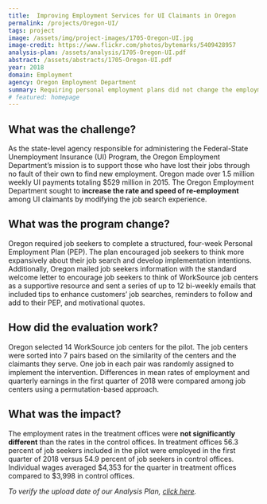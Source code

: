 ```yaml
---
title:  Improving Employment Services for UI Claimants in Oregon
permalink: /projects/Oregon-UI/
tags: project  
image: /assets/img/project-images/1705-Oregon-UI.jpg  
image-credit: https://www.flickr.com/photos/bytemarks/5409428957
analysis-plan: /assets/analysis/1705-Oregon-UI.pdf
abstract: /assets/abstracts/1705-Oregon-UI.pdf
year: 2018  
domain: Employment
agency: Oregon Employment Department
summary: Requiring personal employment plans did not change the employment rate
# featured: homepage
---
```


## What was the challenge?

As the state-level agency responsible for administering the Federal-State Unemployment Insurance (UI) Program, the Oregon Employment Department’s mission is to support those who have lost their jobs through no fault of their own to find new employment. Oregon made over 1.5 million weekly UI payments totaling $529 million in 2015. The Oregon Employment Department sought to **increase the rate and speed of re-employment** among UI claimants by modifying the job search experience. 

## What was the program change?

Oregon required job seekers to complete a structured, four-week Personal Employment Plan (PEP). The plan encouraged job seekers to think more expansively about their job search and develop implementation intentions. Additionally, Oregon mailed job seekers information with the standard welcome letter to encourage job seekers to think of WorkSource job centers as a supportive resource and sent a series of up to 12 bi-weekly emails that included tips to enhance customers’ job searches, reminders to follow and add to their PEP, and motivational quotes. 

## How did the evaluation work?

Oregon selected 14 WorkSource job centers for the pilot. The job centers were sorted into 7 pairs based on the similarity of the centers and the claimants they serve. One job in each pair was randomly assigned to implement the intervention. Differences in mean rates of employment and quarterly earnings in the first quarter of 2018 were compared among job centers using a permutation-based approach.

## What was the impact?

The employment rates in the treatment offices were **not significantly different** than the rates in the control offices. In treatment offices 56.3 percent of job seekers included in the pilot were employed in the first quarter of 2018 versus 54.9 percent of job seekers in control offices. Individual wages averaged $4,353 for the quarter in treatment offices compared to $3,998 in control offices. 

<i>To verify the upload date of our Analysis Plan, <a href="https://github.com/gsa-oes/office-of-evaluation-sciences/tree/master/assets/analysis">click here</a>.</i>
